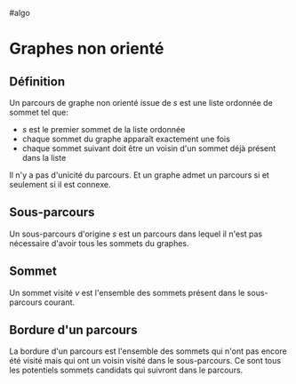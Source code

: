 #algo
# Graphes non orienté
## Définition
Un parcours de graphe non orienté issue de $s$ est une liste ordonnée de sommet tel que:
- $s$ est le premier sommet de la liste ordonnée
- chaque sommet du graphe apparaît exactement une fois
- chaque sommet suivant doit être un voisin d'un sommet déjà présent dans la liste

Il n'y a pas d'unicité du parcours. Et un graphe admet un parcours si et seulement si il est connexe.

## Sous-parcours
Un sous-parcours d'origine $s$ est un parcours dans lequel il n'est pas nécessaire d'avoir tous les sommets du graphes.

## Sommet
Un sommet visité $v$ est l'ensemble des sommets présent dans le sous-parcours courant.

## Bordure d'un parcours
La bordure d'un parcours est l'ensemble des sommets qui n'ont pas encore été visité mais qui ont un voisin visité dans le sous-parcours.
Ce sont tous les potentiels sommets candidats qui suivront dans le parcours.